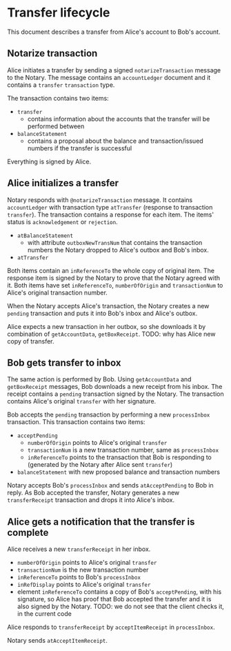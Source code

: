 # Transfer lifecycle

This document describes a transfer from Alice's account to Bob's account.

## Notarize transaction

Alice initiates a transfer by sending a signed `notarizeTransaction` message to
the Notary. The message contains an `accountLedger` document and it contains a
`transfer` `transaction` type.

The transaction contains two items:

* `transfer`
  * contains information about the accounts that the transfer will be
    performed between
* `balanceStatement`
  * contains a proposal about the balance and transaction/issued numbers if the
    transfer is successful

Everything is signed by Alice.

## Alice initializes a transfer

Notary responds with `@notarizeTransaction` message. It contains
`accountLedger` with transaction type `atTransfer` (response to transaction
`transfer`). The transaction contains a response for each item. The items' status
is `acknowledgement` or `rejection`.

* `atBalanceStatement`
  * with attribute `outboxNewTransNum` that contains the transaction numbers
    the Notary dropped to Alice's outbox and Bob's inbox.
* `atTransfer`

Both items contain an `inReferenceTo` the whole copy of original item. The response
item is signed by the Notary to prove that the Notary agreed with it. Both items
have set `inReferenceTo`, `numberOfOrigin` and `transactionNum` to 
Alice's original transaction number.

When the Notary accepts Alice's transaction, the Notary creates a new `pending`
transaction and puts it into Bob's inbox and Alice's outbox.

Alice expects a new transaction in her outbox, so she downloads it by
combination of `getAccountData`, `getBoxReceipt`.
TODO: why has Alice new copy of transfer.

## Bob gets transfer to inbox

The same action is performed by Bob. Using `getAccountData` and `getBoxReceipt` messages,
Bob downloads a new receipt from his inbox. The receipt contains a `pending`
transaction signed by the Notary. The transaction contains Alice's original
`transfer` with her signature.

Bob accepts the `pending` transaction by performing a new `processInbox`
transaction. This transaction contains two items:

* `acceptPending`
  * `numberOfOrigin` points to Alice's original `transfer`
  * `transactionNum` is a new transaction number, same as `processInbox`
  * `inReferenceTo` points to the transaction that Bob is responding to
    (generated by the Notary after Alice sent `transfer`)
* `balanceStatement` with new proposed balance and transaction numbers

Notary accepts Bob's `processInbox` and sends `atAcceptPending` to Bob in reply.
As Bob accepted the transfer, Notary generates a new `transferReceipt`
transaction and drops it into Alice's inbox.

## Alice gets a notification that the transfer is complete

Alice receives a new `transferReceipt` in her inbox.

* `numberOfOrigin` points to Alice's original `transfer`
* `transactionNum` is the new transaction number
* `inReferenceTo` points to Bob's `processInbox`
* `inRefDisplay` points to Alice's original `transfer`
* element `inReferenceTo` contains a copy of Bob's `acceptPending`,
  with his signature, so Alice has proof that Bob accepted the transfer
  and it is also signed by the Notary.
  TODO: we do not see that the client checks it, in the current code

Alice responds to `transferReceipt` by `acceptItemReceipt` in `processInbox`.

Notary sends `atAcceptItemReceipt`.
